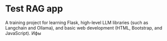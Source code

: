 # Test RAG app

A training project for learning Flask, high-level LLM libraries (such as Langchain and Ollama), and basic web development (HTML, Bootstrap, and JavaScript). Ифы